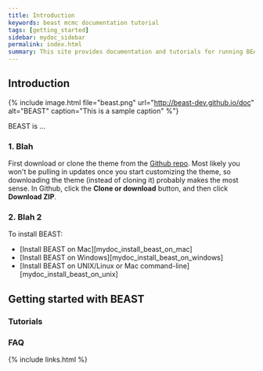 ```yaml
---
title: Introduction
keywords: beast mcmc documentation tutorial
tags: [getting_started]
sidebar: mydoc_sidebar
permalink: index.html
summary: This site provides documentation and tutorials for running BEAST.
---
```


## Introduction

{% include image.html file="beast.png" url="http://beast-dev.github.io/doc" alt="BEAST" caption="This is a sample caption" %"}

BEAST is ...

### 1. Blah

First download or clone the theme from the [Github repo](https://github.com/tomjohnson1492/documentation-theme-jekyll). Most likely you won't be pulling in updates once you start customizing the theme, so downloading the theme (instead of cloning it) probably makes the most sense. In Github, click the **Clone or download** button, and then click **Download ZIP**.

### 2. Blah 2

To install BEAST:

* [Install BEAST on Mac][mydoc_install_beast_on_mac]
* [Install BEAST on Windows][mydoc_install_beast_on_windows]
* [Install BEAST on UNIX/Linux or Mac command-line][mydoc_install_beast_on_unix]

## Getting started with BEAST

### Tutorials

### FAQ


{% include links.html %}
